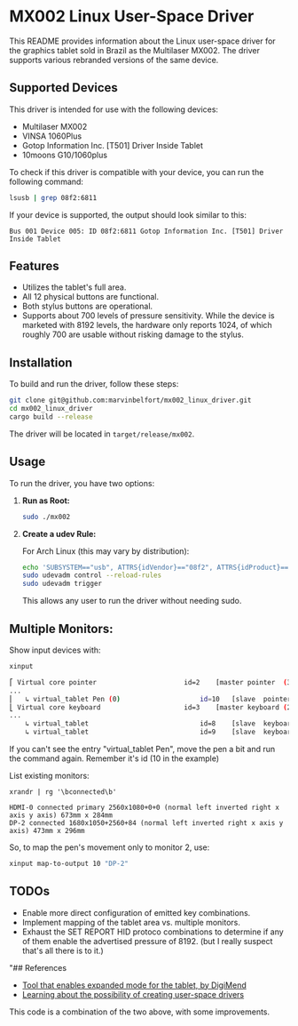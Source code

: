 # MX002 Linux User-Space Driver

This README provides information about the Linux user-space driver for the graphics tablet sold in Brazil as the Multilaser MX002. The driver supports various rebranded versions of the same device.

## Supported Devices

This driver is intended for use with the following devices:
- Multilaser MX002
- VINSA 1060Plus
- Gotop Information Inc. [T501] Driver Inside Tablet
- 10moons G10/1060plus

To check if this driver is compatible with your device, you can run the following command:

```bash
lsusb | grep 08f2:6811
```

If your device is supported, the output should look similar to this:

```
Bus 001 Device 005: ID 08f2:6811 Gotop Information Inc. [T501] Driver Inside Tablet
```

## Features

- Utilizes the tablet's full area.
- All 12 physical buttons are functional.
- Both stylus buttons are operational.
- Supports about 700 levels of pressure sensitivity. While the device is marketed with 8192 levels, the hardware only reports 1024, of which roughly 700 are usable without risking damage to the stylus.

## Installation

To build and run the driver, follow these steps:

```bash
git clone git@github.com:marvinbelfort/mx002_linux_driver.git
cd mx002_linux_driver
cargo build --release
```

The driver will be located in `target/release/mx002`.

## Usage

To run the driver, you have two options:

1. **Run as Root:**

   ```bash
   sudo ./mx002
   ```

2. **Create a udev Rule:**

   For Arch Linux (this may vary by distribution):

   ```bash
   echo 'SUBSYSTEM=="usb", ATTRS{idVendor}=="08f2", ATTRS{idProduct}=="6811", TAG+="uaccess"' > /etc/udev/rules.d/99-mx002.rules
   sudo udevadm control --reload-rules
   sudo udevadm trigger
   ```

   This allows any user to run the driver without needing sudo.

## Multiple Monitors:

Show input devices with:
```bash
xinput

⎡ Virtual core pointer                    	id=2	[master pointer  (3)]
... 
⎜   ↳ virtual_tablet Pen (0)                  	id=10	[slave  pointer  (2)]
⎣ Virtual core keyboard                   	id=3	[master keyboard (2)]
...
    ↳ virtual_tablet                          	id=8	[slave  keyboard (3)]
    ↳ virtual_tablet                          	id=9	[slave  keyboard (3)]
```

If you can't see the entry "virtual_tablet Pen", move the pen a bit and run the command again.
Remember it's id (10 in the example)

List existing monitors:
```
xrandr | rg '\bconnected\b'

HDMI-0 connected primary 2560x1080+0+0 (normal left inverted right x axis y axis) 673mm x 284mm
DP-2 connected 1680x1050+2560+84 (normal left inverted right x axis y axis) 473mm x 296mm
```

So, to map the pen's movement only to monitor 2, use:

```bash
xinput map-to-output 10 "DP-2"
```



## TODOs

- Enable more direct configuration of emitted key combinations.
- Implement mapping of the tablet area vs. multiple monitors.
- Exhaust the SET REPORT HID protoco combinations to determine if any of them enable the advertised pressure of 8192. (but I really suspect that's all there is to it.)

"## References

- [Tool that enables expanded mode for the tablet, by DigiMend](https://github.com/DIGImend/10moons-tools)
- [Learning about the possibility of creating user-space drivers](https://github.com/alex-s-v/10moons-driver)

This code is a combination of the two above, with some improvements.

